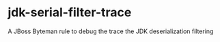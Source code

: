 # jdk-serial-filter-trace
A JBoss Byteman rule to debug the trace the JDK deserialization filtering
